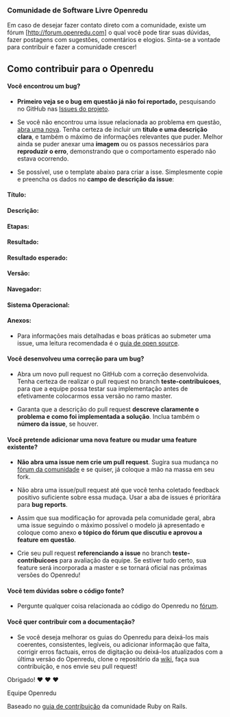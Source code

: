 ### Comunidade de Software Livre Openredu

Em caso de desejar fazer contato direto com a comunidade, existe um fórum [http://forum.openredu.com] o qual você pode tirar suas dúvidas, fazer postagens com sugestões, comentários e elogios. Sinta-se a vontade para contribuir e fazer a comunidade crescer!

## Como contribuir para o Openredu

#### **Você encontrou um bug?**

* **Primeiro veja se o bug em questão já não foi reportado,** pesquisando no GitHub nas [Issues do projeto](https://github.com/Openredu/Openredu/issues).

* Se você não encontrou uma issue relacionada ao problema em questão, [abra uma nova](https://github.com/Openredu/Openredu/issues/new). Tenha certeza de incluir um **titulo e uma descrição clara**, e também o máximo de informações relevantes que puder. Melhor ainda se puder anexar uma **imagem** ou os passos necessários para **reproduzir o erro**, demonstrando que o comportamento esperado não estava ocorrendo.

* Se possível, use o template abaixo para criar a isse. Simplesmente copie e preencha os dados no **campo de descrição da issue**:

#### **Título**:
#### **Descrição**: 
#### **Etapas**:
#### **Resultado**:
#### **Resultado esperado**:
#### **Versão**: 
#### **Navegador**:
#### **Sistema Operacional**:
#### **Anexos**:

* Para informações mais detalhadas e boas práticas ao submeter uma issue, uma leitura recomendada é o [guia de open source](https://opensource.guide/how-to-contribute/).

#### **Você desenvolveu uma correção para um bug?**

* Abra um novo pull request no GitHub com a correção desenvolvida. Tenha certeza de realizar o pull request no branch **teste-contribuicoes**, para que a equipe possa testar sua implementação antes de efetivamente colocarmos essa versão no ramo master.

* Garanta que a descrição do pull request **descreve claramente o problema e como foi implementada a solução**. Inclua também o **número da issue**, se houver.

#### **Você pretende adicionar uma nova feature ou mudar uma feature existente?**

* **Não abra uma issue nem crie um pull request**. Sugira sua mudança no [fórum da comunidade](http://forum.openredu.org/) e se quiser, já coloque a mão na massa em seu fork. 

* Não abra uma issue/pull request até que você tenha coletado feedback positivo suficiente sobre essa mudaça. Usar a aba de issues é prioritára para **bug reports**. 

* Assim que sua modificação for aprovada pela comunidade geral, abra uma issue seguindo o máximo possível o modelo já apresentado e coloque como anexo **o tópico do fórum que discutiu e aprovou a feature em questão**.

* Crie seu pull request **referenciando a issue** no branch **teste-contribuicoes** para avaliação da equipe. Se estiver tudo certo, sua feature será incorporada a master e se tornará oficial nas próximas versões do Openredu!

#### **Vocẽ tem dúvidas sobre o código fonte?**

* Pergunte qualquer coisa relacionada ao código do Openredu no [fórum](http://forum.openredu.org/).

#### **Você quer contribuir com a documentação?**

* Se você deseja melhorar os guias do Openredu para deixá-los mais coerentes, consistentes, legíveis, ou adicionar informação que falta, corrigir erros factuais, erros de digitação ou deixá-los atualizados com a última versão do Openredu, clone o repositório da [wiki](https://github.com/Openredu/Openredu/wiki), faça sua contribuição, e nos envie seu pull request!

Obrigado! :heart: :heart: :heart:

Equipe Openredu

Baseado no [guia de contribuição](https://github.com/rails/rails/blob/master/CONTRIBUTING.md) da comunidade Ruby on Rails.
